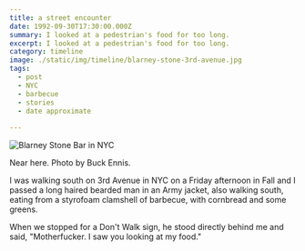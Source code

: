```yaml
---
title: a street encounter
date: 1992-09-30T17:30:00.000Z
summary: I looked at a pedestrian's food for too long.
excerpt: I looked at a pedestrian's food for too long.
category: timeline
image: ./static/img/timeline/blarney-stone-3rd-avenue.jpg
tags:
  - post 
  - NYC
  - barbecue
  - stories
  - date approximate
  
---
```


![Blarney Stone Bar in NYC](/static/img/timeline/blarney-stone-3rd-avenue.jpg)
<figcaption>Near here. Photo by Buck Ennis.</figcaption>

I was walking south on 3rd Avenue in NYC on a Friday afternoon in Fall and I passed a long haired bearded man in an Army jacket, also walking south, eating from a styrofoam clamshell of barbecue, with cornbread and some greens.

When we stopped for a Don't Walk sign, he stood directly behind me and said, "Motherfucker. I saw you looking at my food."